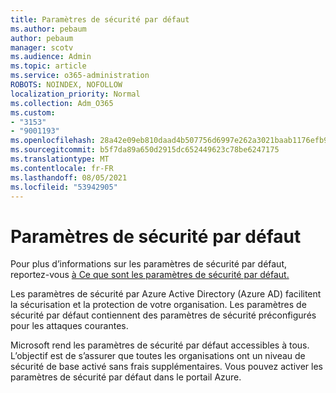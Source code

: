 ```yaml
---
title: Paramètres de sécurité par défaut
ms.author: pebaum
author: pebaum
manager: scotv
ms.audience: Admin
ms.topic: article
ms.service: o365-administration
ROBOTS: NOINDEX, NOFOLLOW
localization_priority: Normal
ms.collection: Adm_O365
ms.custom:
- "3153"
- "9001193"
ms.openlocfilehash: 28a42e09eb810daad4b507756d6997e262a3021baab1176efb9050d793c0a05e
ms.sourcegitcommit: b5f7da89a650d2915dc652449623c78be6247175
ms.translationtype: MT
ms.contentlocale: fr-FR
ms.lasthandoff: 08/05/2021
ms.locfileid: "53942905"
---
```

# <a name="security-defaults"></a>Paramètres de sécurité par défaut

Pour plus d’informations sur les paramètres de sécurité par défaut, reportez-vous [à Ce que sont les paramètres de sécurité par défaut.](https://docs.microsoft.com/azure/active-directory/conditional-access/concept-conditional-access-security-defaults)

Les paramètres de sécurité par Azure Active Directory (Azure AD) facilitent la sécurisation et la protection de votre organisation. Les paramètres de sécurité par défaut contiennent des paramètres de sécurité préconfigurés pour les attaques courantes.

Microsoft rend les paramètres de sécurité par défaut accessibles à tous. L’objectif est de s’assurer que toutes les organisations ont un niveau de sécurité de base activé sans frais supplémentaires. Vous pouvez activer les paramètres de sécurité par défaut dans le portail Azure.
